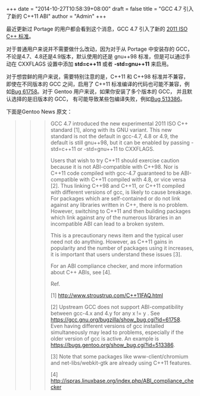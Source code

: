 +++
date = "2014-10-27T10:58:39+08:00"
draft = false
title = "GCC 4.7 引入了新的 C++11 ABI"
author = "Admin"
+++

最近更新过 Portage 的用户都会看到这个消息，GCC 4.7 引入了新的 [2011 ISO C++ 标准](http://www.stroustrup.com/C++11FAQ.html)。
<!--more-->

对于普通用户来说并不需要做什么改动，因为对于从 Portage 中安装存的 GCC，不论是4.7、4.8还是4.9版本，默认使用的还是 gnu++98 标准，但是可以通过手动在 CXXFLAGS 设置中添加 **std=c++11** 或者 **-std=gnu++11** 来启用。

对于想尝鲜的用户来说，需要特别注意的是，C++11 和 C++98 标准并不兼容，即使在不同版本的 GCC 之间，启用了 C++11 标准编译的代码也可能不兼容，例如[Bug 61758](https://gcc.gnu.org/bugzilla/show_bug.cgi?id=61758)。对于 Gentoo 用户来说，如果你安装了多个版本的 GCC， 并且默认选择的是旧版本的 GCC， 有可能导致某些包编译失败，例如[Bug 513386](https://bugs.gentoo.org/show_bug.cgi?id=513386)。

下面是Gentoo News 原文：

>>> GCC 4.7 introduced the new experimental 2011 ISO C++ standard [1], along with its GNU variant.  This new standard is not the default in gcc-4.7, 4.8 or 4.9, the default is still gnu++98, but it can be enabled by passing -std=c++11 or -std=gnu++11 to CXXFLAGS.
>>>
>>> Users that wish to try C++11 should exercise caution because it is not ABI-compatible with C++98.  Nor is C++11 code compiled with gcc-4.7 guaranteed to be ABI-compatible with C++11 compiled with 4.8, or vice versa [2].  Thus linking C++98 and C++11, or C++11 compiled with different versions of gcc, is likely to cause breakage.  For packages which are self-contained or do not link against any libraries written in C++, there is no problem.  However, switching to C++11 and then building packages which link against any of the numerous libraries in an incompatible ABI can lead to a broken system.
>>>
>>> This is a precautionary news item and the typical user need not do anything. However, as C++11 gains in popularity and the number of packages using it increases, it is important that users understand these issues [3].
>>>
>>> For an ABI compliance checker, and more information about C++ ABIs, see [4].
>>>
>>> Ref.
>>>
>>> [1] http://www.stroustrup.com/C++11FAQ.html
>>>
>>> [2] Upstream GCC does not support ABI-compatibility between gcc-4.x and 4.y for any x != y .  See https://gcc.gnu.org/bugzilla/show_bug.cgi?id=61758.  Even having different versions of gcc installed simultaneously may lead to problems, especially if the older version of gcc is active.  An example is https://bugs.gentoo.org/show_bug.cgi?id=513386.
>>>
>>> [3] Note that some packages like www-client/chromium and net-libs/webkit-gtk are already using C++11 features.
>>>
>>> [4] http://ispras.linuxbase.org/index.php/ABI_compliance_checker